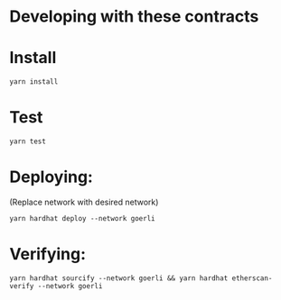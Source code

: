 # Developing with these contracts

# Install

`yarn install`

# Test

`yarn test`

# Deploying:

(Replace network with desired network)

`yarn hardhat deploy --network goerli`

# Verifying:

`yarn hardhat sourcify --network goerli && yarn hardhat etherscan-verify --network goerli`
